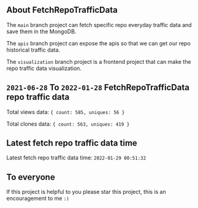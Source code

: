 ## About FetchRepoTrafficData

The `main` branch project can fetch specific repo everyday traffic data and save them in the MongoDB.

The `apis` branch project can expose the apis so that we can get our repo historical traffic data.

The `visualization` branch project is a frontend project that can make the repo traffic data visualization.

## `2021-06-28` To `2022-01-28` FetchRepoTrafficData repo traffic data

Total views data: `{ count: 585, uniques: 56 }`

Total clones data: `{ count: 563, uniques: 419 }`

## Latest fetch repo traffic data time

Latest fetch repo traffic data time: `2022-01-29 00:51:32`

## To everyone

If this project is helpful to you please star this project, this is an encouragement to me `:)`



